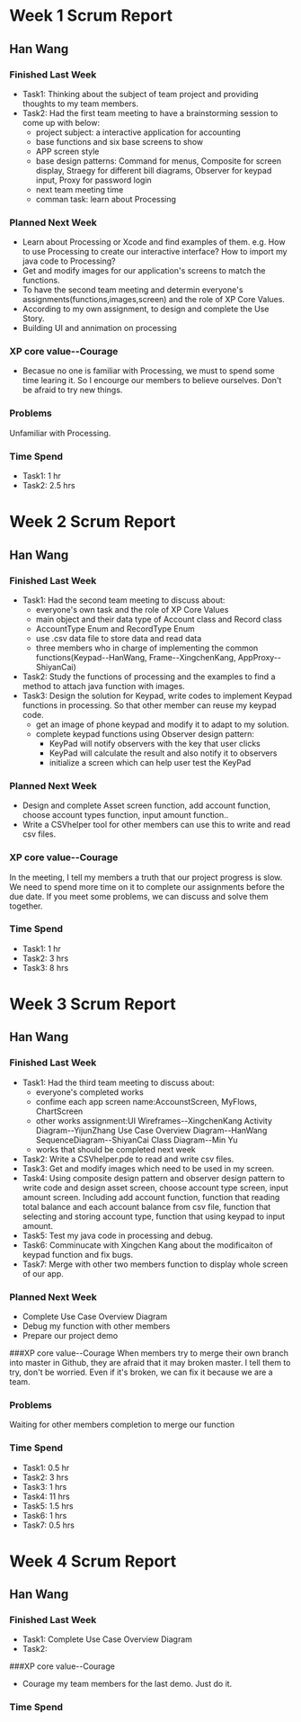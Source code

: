 # Week 1 Scrum Report

## Han Wang

### Finished Last Week 
- Task1: Thinking  about the subject of team project and providing thoughts to my team members.
- Task2:  Had the first team meeting to have a brainstorming session to come up with below:
   - project subject: a interactive application for accounting
   - base functions and six base screens to show
   - APP screen style
   - base design patterns: Command for menus, Composite for screen display, Straegy for different bill diagrams, Observer for keypad input, Proxy for password login
   - next team meeting time
   - comman task: learn about Processing 

### Planned Next Week 
- Learn about Processing or Xcode and find examples of them. e.g. How to use Processing to create our interactive interface? How to import my java code to Processing? 
- Get and modify images for our application's screens to match the functions.
- To have the second team meeting and determin everyone's assignments(functions,images,screen) and the role of XP Core Values.
- According to my own assignment, to design and complete the Use Story.
- Building UI and annimation on processing

### XP core value--Courage
- Becasue no one is familiar with Processing, we must to spend some time learing it. So I encourge our members to believe ourselves. Don't be afraid to try new things.

### Problems
Unfamiliar with Processing.
### Time Spend

- Task1: 1 hr
- Task2: 2.5 hrs

# Week 2 Scrum Report

## Han Wang

### Finished Last Week
- Task1: Had the second team meeting to discuss about:
  - everyone's own task and the role of XP Core Values
  - main object and their data type of Account class and Record class
  - AccountType Enum and RecordType Enum
  - use .csv data file to store data and read data
  - three members who in charge of implementing the common functions(Keypad--HanWang, Frame--XingchenKang, AppProxy--ShiyanCai)
- Task2: Study the functions of processing and the examples to find a method to attach java function with images.
- Task3: Design the solution for Keypad, write codes to implement Keypad functions in processing. So that other member can reuse my keypad code.
  - get an image of phone keypad and modify it to adapt to my solution.
  - complete keypad functions using Observer design pattern:
    - KeyPad will notify observers with the key that user clicks
    - KeyPad will calculate the result and also notify it to observers
    - initialize a screen which can help user test the KeyPad

### Planned Next Week
- Design and complete Asset screen function, add account function, choose account types function, input amount function..
- Write a CSVhelper tool for other members can use this to write and read csv files.

### XP core value--Courage
In the meeting, I tell my members a truth that our project progress is slow. We need to spend more time on it to complete our assignments before the due date. If you meet some problems, we can discuss and solve them together.  
### Time Spend

- Task1: 1 hr
- Task2: 3 hrs
- Task3: 8 hrs

# Week 3 Scrum Report

## Han Wang

### Finished Last Week
- Task1: Had the third team meeting to discuss about:
  - everyone's completed works
  - confime each app screen name:AccounstScreen, MyFlows, ChartScreen
  - other works assignment:UI Wireframes--XingchenKang  Activity Diagram--YijunZhang  Use Case Overview Diagram--HanWang  SequenceDiagram--ShiyanCai Class Diagram--Min Yu
  - works that should be completed next week
- Task2: Write a CSVhelper.pde to read and write csv files.
- Task3: Get and modify images which need to be used in my screen.
- Task4: Using composite design pattern and observer design pattern to write code and design asset screen, choose account type screen, input amount screen.
        Including add account function, function that reading total balance and each account balance from csv file, function that selecting and storing account type, function that using keypad to input amount.
- Task5: Test my java code in processing and debug.
- Task6: Comminucate with Xingchen Kang about the modificaiton of keypad function and fix bugs.
- Task7: Merge with other two members function to display whole screen of our app.

### Planned Next Week  
- Complete Use Case Overview Diagram
- Debug my function with other members
- Prepare our project demo

###XP core value--Courage
When members try to merge their own branch into master in Github, they are afraid that it may broken master. I tell them to try, don't be worried. Even if it's broken, we can fix it because we are a team.

### Problems
Waiting for other members completion to merge our function
### Time Spend

- Task1: 0.5 hr
- Task2: 3 hrs
- Task3: 1 hrs
- Task4: 11 hrs
- Task5: 1.5 hrs
- Task6: 1 hrs
- Task7: 0.5 hrs

# Week 4 Scrum Report

## Han Wang

### Finished Last Week
- Task1: Complete Use Case Overview Diagram
- Task2: 

###XP core value--Courage
- Courage my team members for the last demo. Just do it.
### Time Spend
